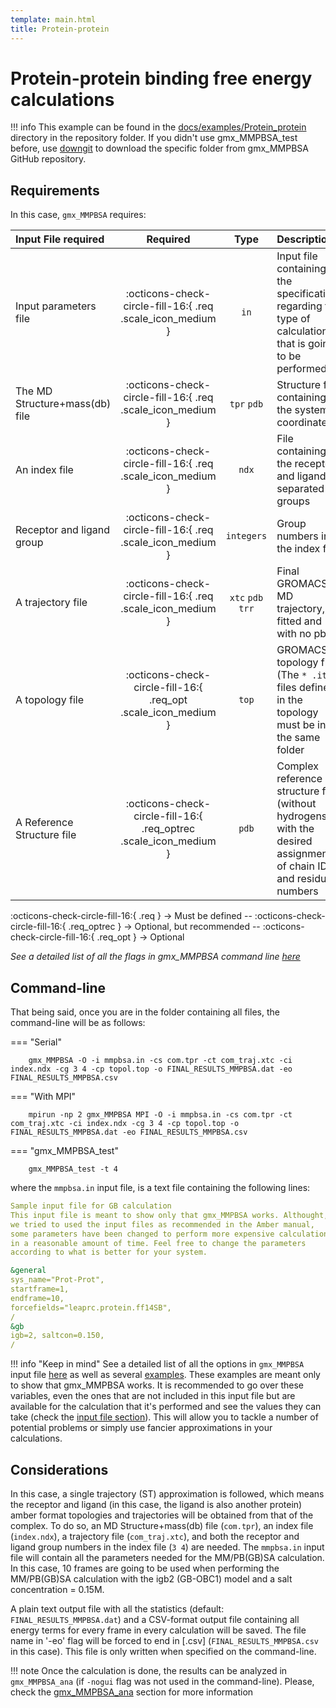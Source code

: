 ```yaml
---
template: main.html
title: Protein-protein
---
```


# Protein-protein binding free energy calculations

!!! info
    This example can be found in the [docs/examples/Protein_protein][6] directory in the repository folder. If you didn't 
    use gmx_MMPBSA_test before, use [downgit](https://downgit.github.io/#/home) to download the specific folder from 
    gmx_MMPBSA GitHub repository.

## Requirements

In this case, `gmx_MMPBSA` requires:

| Input File required            | Required |           Type             | Description |
|:-------------------------------|:--------:|:--------------------------:|:-------------------------------------------------------------------------------------------------------------|
| Input parameters file          | :octicons-check-circle-fill-16:{ .req .scale_icon_medium } |           `in`          | Input file containing all the specifications regarding the type of calculation that is going to be performed |
| The MD Structure+mass(db) file | :octicons-check-circle-fill-16:{ .req .scale_icon_medium } |    `tpr` `pdb`    | Structure file containing the system coordinates |
| An index file                  | :octicons-check-circle-fill-16:{ .req .scale_icon_medium } |          `ndx`    | File containing the receptor and ligand in separated groups |
| Receptor and ligand group      | :octicons-check-circle-fill-16:{ .req .scale_icon_medium } |        `integers`       | Group numbers in the index files |
| A trajectory file              | :octicons-check-circle-fill-16:{ .req .scale_icon_medium } | `xtc` `pdb` `trr` | Final GROMACS MD trajectory, fitted and with no pbc. |
| A topology file  | :octicons-check-circle-fill-16:{ .req_opt .scale_icon_medium }    |           `top`         | GROMACS topology file (The `* .itp` files defined in the topology must be in the same folder |
| A Reference Structure file     | :octicons-check-circle-fill-16:{ .req_optrec .scale_icon_medium } |           `pdb`         | Complex reference structure file (without hydrogens) with the desired assignment of chain ID and residue numbers |
              
:octicons-check-circle-fill-16:{ .req } -> Must be defined -- :octicons-check-circle-fill-16:{ .req_optrec } -> 
Optional, but recommended -- :octicons-check-circle-fill-16:{ .req_opt } -> Optional

_See a detailed list of all the flags in gmx_MMPBSA command line [here][1]_

## Command-line
That being said, once you are in the folder containing all files, the command-line will be as follows:

=== "Serial"

        gmx_MMPBSA -O -i mmpbsa.in -cs com.tpr -ct com_traj.xtc -ci index.ndx -cg 3 4 -cp topol.top -o FINAL_RESULTS_MMPBSA.dat -eo FINAL_RESULTS_MMPBSA.csv

=== "With MPI"

        mpirun -np 2 gmx_MMPBSA MPI -O -i mmpbsa.in -cs com.tpr -ct com_traj.xtc -ci index.ndx -cg 3 4 -cp topol.top -o FINAL_RESULTS_MMPBSA.dat -eo FINAL_RESULTS_MMPBSA.csv

=== "gmx_MMPBSA_test"

        gmx_MMPBSA_test -t 4

where the `mmpbsa.in` input file, is a text file containing the following lines:

``` yaml linenums="1" title="Sample input file for GB calculation"
Sample input file for GB calculation
This input file is meant to show only that gmx_MMPBSA works. Althought,
we tried to used the input files as recommended in the Amber manual,
some parameters have been changed to perform more expensive calculations
in a reasonable amount of time. Feel free to change the parameters 
according to what is better for your system.

&general
sys_name="Prot-Prot",
startframe=1,
endframe=10,
forcefields="leaprc.protein.ff14SB",
/
&gb
igb=2, saltcon=0.150,
/
```

!!! info "Keep in mind"
    See a detailed list of all the options in `gmx_MMPBSA` input file [here][2] as well as several [examples][3]. 
    These examples are meant only to show that gmx_MMPBSA works. It is recommended to go over these variables, even 
    the ones that are not included in this input file but are available for the calculation that it's performed and
    see the values they can take (check the [input file section](../../input_file.md)). This will allow you to 
    tackle a number of potential problems or simply use fancier approximations in your calculations.

## Considerations
In this case, a single trajectory (ST) approximation is followed, which means the receptor and ligand (in this case, the 
ligand is also another protein) amber format topologies and trajectories will be obtained from that of the complex. To 
do so, an MD Structure+mass(db) file (`com.tpr`), an index file (`index.ndx`), a trajectory file (`com_traj.xtc`), and 
both the receptor and ligand group numbers in the index file (`3 4`) are needed. The `mmpbsa.in` input file will 
contain all the parameters needed for the MM/PB(GB)SA calculation. In this case, 10 frames 
are going to be used when performing the MM/PB(GB)SA calculation with the igb2 (GB-OBC1) model and a salt 
concentration = 0.15M.

A plain text output file with all the statistics (default: `FINAL_RESULTS_MMPBSA.dat`) and a CSV-format 
output file containing all energy terms for every frame in every calculation will be saved. The file name in 
'-eo' flag will be forced to end in [.csv] (`FINAL_RESULTS_MMPBSA.csv` in this case). This file is only written when 
specified on the command-line.

!!! note
    Once the calculation is done, the results can be analyzed in `gmx_MMPBSA_ana` (if `-nogui` flag was not used in the command-line). 
    Please, check the [gmx_MMPBSA_ana][4] section for more information

  [1]: ../../gmx_MMPBSA_command-line.md#gmx_mmpbsa-command-line  
  [2]: ../../input_file.md#the-input-file
  [3]: ../../input_file.md#sample-input-files
  [4]: ../../analyzer.md#gmx_mmpbsa_ana-the-analyzer-tool
  [6]: https://github.com/Valdes-Tresanco-MS/gmx_MMPBSA/tree/master/docs/examples/Protein_protein
  [7]: ../gmx_MMPBSA_test.md#gmx_mmpbsa_test-command-line
  
